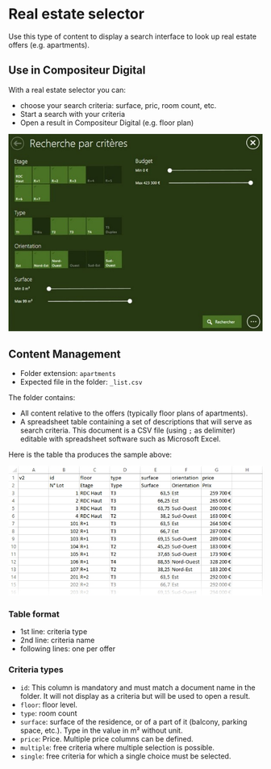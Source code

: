 # Real estate selector

Use this type of content to display a search interface to look up real estate offers (e.g. apartments).

## Use in Compositeur Digital

With a real estate selector you can:
- choose your search criteria: surface, pric, room count, etc.
- Start a search with your criteria
- Open a result in Compositeur Digital (e.g. floor plan)

![Aperçu du module de recherche](img/immo_preview.jpg)

## Content Management

- Folder extension: `apartments`
- Expected file in the folder: `_list.csv` 

The folder contains:
- All content relative to the offers (typically floor plans of apartments).
- A spreadsheet table containing a set of descriptions that will serve as search criteria. This document is a CSV file (using `;` as delimiter) editable with spreadsheet software such as Microsoft Excel.

Here is the table tha produces the sample above:

![Aperçu du fichier _questions.csv](img/immo_csv.jpg)

### Table format

- 1st line: criteria type
- 2nd line: criteria name
- following lines: one per offer

### Criteria types

- `id`: This column is mandatory and must match a document name in the folder. It will not display as a criteria but will be used to open a result.
- `floor`: floor level.
- `type`: room count
- `surface`: surface of the residence, or of a part of it (balcony, parking space, etc.). Type in the value in m² without unit.
- `price`: Price. Multiple price columns can be defined.
- `multiple`: free criteria where multiple selection is possible.
- `single`: free criteria for which a single choice must be selected.
